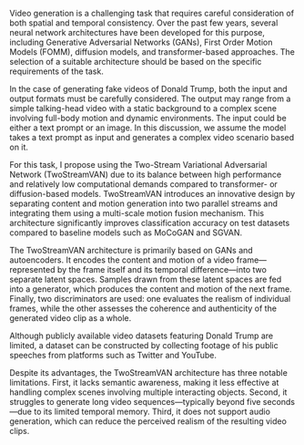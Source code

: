 
Video generation is a challenging task that requires careful consideration of both spatial and temporal consistency. Over the past few years, several neural network architectures have been developed for this purpose, including Generative Adversarial Networks (GANs), First Order Motion Models (FOMM), diffusion models, and transformer-based approaches. The selection of a suitable architecture should be based on the specific requirements of the task.

In the case of generating fake videos of Donald Trump, both the input and output formats must be carefully considered. The output may range from a simple talking-head video with a static background to a complex scene involving full-body motion and dynamic environments. The input could be either a text prompt or an image. In this discussion, we assume the model takes a text prompt as input and generates a complex video scenario based on it.

For this task, I propose using the Two-Stream Variational Adversarial Network (TwoStreamVAN) due to its balance between high performance and relatively low computational demands compared to transformer- or diffusion-based models. TwoStreamVAN introduces an innovative design by separating content and motion generation into two parallel streams and integrating them using a multi-scale motion fusion mechanism. This architecture significantly improves classification accuracy on test datasets compared to baseline models such as MoCoGAN and SGVAN.

The TwoStreamVAN architecture is primarily based on GANs and autoencoders. It encodes the content and motion of a video frame—represented by the frame itself and its temporal difference—into two separate latent spaces. Samples drawn from these latent spaces are fed into a generator, which produces the content and motion of the next frame. Finally, two discriminators are used: one evaluates the realism of individual frames, while the other assesses the coherence and authenticity of the generated video clip as a whole.

Although publicly available video datasets featuring Donald Trump are limited, a dataset can be constructed by collecting footage of his public speeches from platforms such as Twitter and YouTube.

Despite its advantages, the TwoStreamVAN architecture has three notable limitations. First, it lacks semantic awareness, making it less effective at handling complex scenes involving multiple interacting objects. Second, it struggles to generate long video sequences—typically beyond five seconds—due to its limited temporal memory. Third, it does not support audio generation, which can reduce the perceived realism of the resulting video clips.